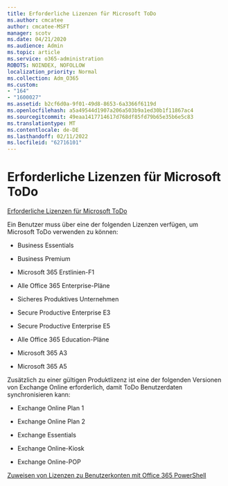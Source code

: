 ```yaml
---
title: Erforderliche Lizenzen für Microsoft ToDo
ms.author: cmcatee
author: cmcatee-MSFT
manager: scotv
ms.date: 04/21/2020
ms.audience: Admin
ms.topic: article
ms.service: o365-administration
ROBOTS: NOINDEX, NOFOLLOW
localization_priority: Normal
ms.collection: Adm_O365
ms.custom:
- "164"
- "1600027"
ms.assetid: b2cf6d0a-9f01-49d8-8653-6a3366f6119d
ms.openlocfilehash: a5a49544d1907a206a503b9a1ed30b1f11867ac4
ms.sourcegitcommit: 49eaa1417714617d768df85fd79b65e35b6e5c83
ms.translationtype: MT
ms.contentlocale: de-DE
ms.lasthandoff: 02/11/2022
ms.locfileid: "62716101"
---
```

# <a name="required-licenses-for-microsoft-todo"></a>Erforderliche Lizenzen für Microsoft ToDo

[Erforderliche Lizenzen für Microsoft ToDo](https://support.office.com/article/381e9d1b-c500-49b5-973e-890fd86528d7.aspx)
  
Ein Benutzer muss über eine der folgenden Lizenzen verfügen, um Microsoft ToDo verwenden zu können:
  
- Business Essentials

- Business Premium

- Microsoft 365 Erstlinien-F1

- Alle Office 365 Enterprise-Pläne

- Sicheres Produktives Unternehmen

- Secure Productive Enterprise E3

- Secure Productive Enterprise E5

- Alle Office 365 Education-Pläne

- Microsoft 365 A3

- Microsoft 365 A5

Zusätzlich zu einer gültigen Produktlizenz ist eine der folgenden Versionen von Exchange Online erforderlich, damit ToDo Benutzerdaten synchronisieren kann:
  
- Exchange Online Plan 1

- Exchange Online Plan 2

- Exchange Essentials

- Exchange Online-Kiosk

- Exchange Online-POP

[Zuweisen von Lizenzen zu Benutzerkonten mit Office 365 PowerShell](https://docs.microsoft.com/office365/enterprise/powershell/assign-licenses-to-user-accounts-with-office-365-powershell )
  